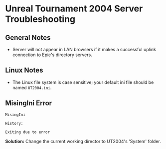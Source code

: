 # Unreal Tournament 2004 Server Troubleshooting

## General Notes

* Server will not appear in LAN browsers if it makes a successful uplink connection to Epic's directory servers.

## Linux Notes

* The Linux file system is case sensitive; your default ini file should be named `UT2004.ini`.

## MisingIni Error
```
MisingIni

History:

Exiting due to error
```
**Solution:** Change the current working director to UT2004's 'System' folder.
